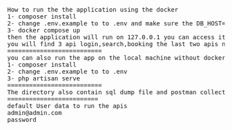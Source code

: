 <html>
<body>
<pre>
How to run the the application using the docker
1- composer install 
2- change .env.example to to .env and make sure the DB_HOST=db because it is the name of db container serve
3- docker compose up
then the application will run on 127.0.0.1 you can access it from postman and import the attached collection
you will find 3 api login,search,booking the last two apis need to update Bearer Token in hearders
==========================
you can also run the app on the local machine without docker 
1- composer install 
2- change .env.example to to .env 
3- php artisan serve
==========================
The directory also contain sql dump file and postman collection
=========================
default User data to run the apis
admin@admin.com
password
</pre>
</body>
</html>